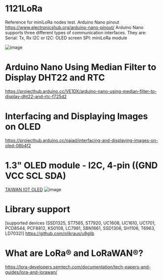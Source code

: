 # 1121LoRa
Reference for miniLoRa nodes test. 
Arduino Nano pinout https://www.electronicshub.org/arduino-nano-pinout/
Arduino Nano supports three different types of communication interfaces. They are:
Serial: Tx, Rx 
I2C or I2C: OLED screen
SPI: miniLoRa module

![image](https://github.com/iiotntust/1121LoRa/assets/56021651/01b85e11-26be-4319-b38f-6652724ed956)

# Arduino Nano Using Median Filter to Display DHT22 and RTC
https://projecthub.arduino.cc/VE1DX/arduino-nano-using-median-filter-to-display-dht22-and-rtc-f725d2
# Interfacing and Displaying Images on OLED
https://projecthub.arduino.cc/najad/interfacing-and-displaying-images-on-oled-08b4f2
# 1.3" OLED module - I2C, 4-pin ((GND VCC SCL SDA)
[TAIWAN IOT OLED](https://www.taiwaniot.com.tw/product/1-3%e5%90%8boled-%e6%b6%b2%e6%99%b6%e5%b1%8f%e9%a1%af%e7%a4%ba%e6%a8%a1%e7%b5%84/)
![image](https://github.com/iiotntust/1121LoRa/assets/56021651/20eb5174-7382-4eef-a24a-83b294d027b2)
# Library support 
[supported devices (SSD1325, ST7565, ST7920, UC1608, UC1610, UC1701, PCD8544, PCF8812, KS0108, LC7981, SBN1661, SSD1306, SH1106, T6963, LD7032)] https://github.com/olikraus/u8glib
# What are LoRa® and LoRaWAN®?
https://lora-developers.semtech.com/documentation/tech-papers-and-guides/lora-and-lorawan/
